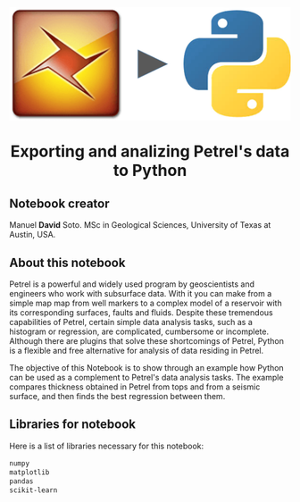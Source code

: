 <div class="cell markdown">

<img src="petrel2python.png" style="width:350" align="center">

<h1><center>Exporting and analizing Petrel's data to Python</h1></center>

<h2>Notebook creator</h2>

Manuel **David** Soto. MSc in Geological Sciences, University of Texas
at Austin, USA.

<h2>About this notebook</h2>

Petrel is a powerful and widely used program by geoscientists and engineers who work with subsurface data. With it you can make from a simple map  map from well markers to a complex model of a reservoir with its corresponding surfaces, faults and fluids. Despite these tremendous capabilities of Petrel, certain simple data analysis tasks, such as a histogram or regression, are complicated, cumbersome or incomplete. Although there are plugins that solve these shortcomings of Petrel, Python is a flexible and free alternative for analysis of data residing in Petrel.

The objective of this Notebook is to show through an example how Python can be used as a complement to Petrel's data analysis tasks. The example compares thickness obtained in Petrel from tops and from a seismic surface, and then finds the best regression between them.

<h2>Libraries for notebook</h2>

Here is a list of libraries necessary for this notebook:

    numpy
    matplotlib
    pandas
    scikit-learn
